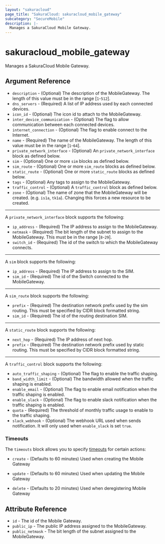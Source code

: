 ```yaml
---
layout: "sakuracloud"
page_title: "SakuraCloud: sakuracloud_mobile_gateway"
subcategory: "SecureMobile"
description: |-
  Manages a SakuraCloud Mobile Gateway.
---
```


# sakuracloud_mobile_gateway

Manages a SakuraCloud Mobile Gateway.

## Argument Reference

* `description` - (Optional) The description of the MobileGateway. The length of this value must be in the range [`1`-`512`].
* `dns_servers` - (Required) A list of IP address used by each connected devices.
* `icon_id` - (Optional) The icon id to attach to the MobileGateway.
* `inter_device_communication` - (Optional) The flag to allow communication between each connected devices.
* `internet_connection` - (Optional) The flag to enable connect to the Internet.
* `name` - (Required) The name of the MobileGateway. The length of this value must be in the range [`1`-`64`].
* `private_network_interface` - (Optional) An `private_network_interface` block as defined below.
* `sim` - (Optional) One or more `sim` blocks as defined below.
* `sim_route` - (Optional) One or more `sim_route` blocks as defined below.
* `static_route` - (Optional) One or more `static_route` blocks as defined below.
* `tags` - (Optional) Any tags to assign to the MobileGateway.
* `traffic_control` - (Optional) A `traffic_control` block as defined below.
* `zone` - (Optional) The name of zone that the MobileGateway will be created. (e.g. `is1a`, `tk1a`). Changing this forces a new resource to be created.


---

A `private_network_interface` block supports the following:

* `ip_address` - (Required) The IP address to assign to the MobileGateway.
* `netmask` - (Required) The bit length of the subnet to assign to the MobileGateway. This must be in the range [`8`-`29`].
* `switch_id` - (Required) The id of the switch to which the MobileGateway connects.

---

A `sim` block supports the following:

* `ip_address` - (Required) The IP address to assign to the SIM.
* `sim_id` - (Required) The id of the Switch connected to the MobileGateway.

---

A `sim_route` block supports the following:

* `prefix` - (Required) The destination network prefix used by the sim routing. This must be specified by CIDR block formatted string.
* `sim_id` - (Required) The id of the routing destination SIM.

---

A `static_route` block supports the following:

* `next_hop` - (Required) The IP address of next hop.
* `prefix` - (Required) The destination network prefix used by static routing. This must be specified by CIDR block formatted string.

---

A `traffic_control` block supports the following:

* `auto_traffic_shaping` - (Optional) The flag to enable the traffic shaping.
* `band_width_limit` - (Optional) The bandwidth allowed when the traffic shaping is enabled.
* `enable_email` - (Optional) The flag to enable email notification when the traffic shaping is enabled.
* `enable_slack` - (Optional) The flag to enable slack notification when the traffic shaping is enabled.
* `quota` - (Required) The threshold of monthly traffic usage to enable to the traffic shaping.
* `slack_webhook` - (Optional) The webhook URL used when sends notification. It will only used when `enable_slack` is set `true`.


### Timeouts

The `timeouts` block allows you to specify [timeouts](https://www.terraform.io/docs/configuration/resources.html#operation-timeouts) for certain actions:

* `create` - (Defaults to 60 minutes) Used when creating the Mobile Gateway


* `update` - (Defaults to 60 minutes) Used when updating the Mobile Gateway

* `delete` - (Defaults to 20 minutes) Used when deregistering Mobile Gateway



## Attribute Reference

* `id` - The id of the Mobile Gateway.
* `public_ip` - The public IP address assigned to the MobileGateway.
* `public_netmask` - The bit length of the subnet assigned to the MobileGateway.




